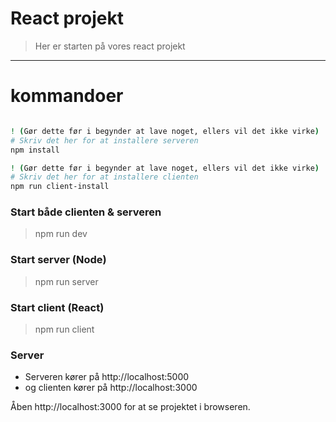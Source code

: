 # React projekt
> Her er starten på vores react projekt


----------------------------------------------


# kommandoer
``` bash

! (Gør dette før i begynder at lave noget, ellers vil det ikke virke)
# Skriv det her for at installere serveren
npm install

! (Gør dette før i begynder at lave noget, ellers vil det ikke virke)
# Skriv det her for at installere clienten
npm run client-install


```

### Start både clienten & serveren
> npm run dev

### Start server (Node)
> npm run server

### Start client (React)
> npm run client

### Server 
* Serveren kører på http://localhost:5000 
* og clienten kører på http://localhost:3000 

Åben http://localhost:3000 for at se projektet i browseren.
